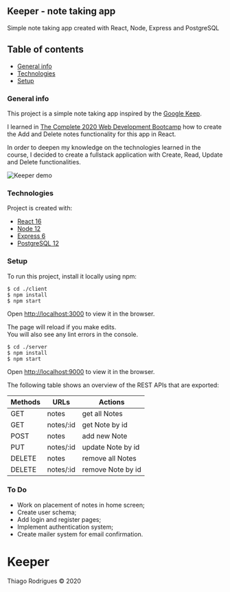## Keeper - note taking app

Simple note taking app created with React, Node, Express and PostgreSQL

## Table of contents

- [General info](#general-info)
- [Technologies](#technologies)
- [Setup](#setup)

### General info

This project is a simple note taking app inspired by the [Google Keep](https://keep.google.com/).

I learned in [The Complete 2020 Web Development Bootcamp](https://www.udemy.com/course/the-complete-web-development-bootcamp/) how to create the Add and Delete notes functionality for this app in React.

In order to deepen my knowledge on the technologies learned in the course, I decided to create a fullstack application with Create, Read, Update and Delete functionalities.

![Keeper demo](https://user-images.githubusercontent.com/24622893/95029982-8a419100-0682-11eb-83ff-583dec062686.png)

### Technologies

Project is created with:

- [React 16](https://reactjs.org/)
- [Node 12](https://nodejs.org/en/)
- [Express 6](https://expressjs.com/pt-br/)
- [PostgreSQL 12](https://www.postgresql.org/)

### Setup

To run this project, install it locally using npm:

```
$ cd ./client
$ npm install
$ npm start
```

Open [http://localhost:3000](http://localhost:3000) to view it in the browser.

The page will reload if you make edits.<br />
You will also see any lint errors in the console.

```
$ cd ./server
$ npm install
$ npm start
```

Open [http://localhost:9000](http://localhost:9000) to view it in the browser.

The following table shows an overview of the REST APIs that are exported:

| Methods | URLs      | Actions           |
| ------- | --------- | ----------------- |
| GET     | notes     | get all Notes     |
| GET     | notes/:id | get Note by id    |
| POST    | notes     | add new Note      |
| PUT     | notes/:id | update Note by id |
| DELETE  | notes     | remove all Notes  |
| DELETE  | notes/:id | remove Note by id |

### To Do

- Work on placement of notes in home screen;
- Create user schema;
- Add login and register pages;
- Implement authentication system;
- Create mailer system for email confirmation.

# Keeper

Thiago Rodrigues © 2020

